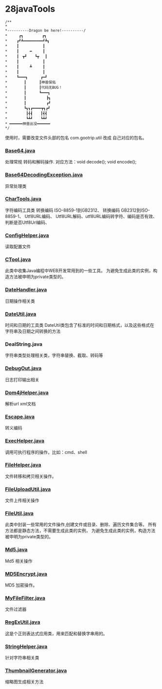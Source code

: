 # 28javaTools

```
/** 
* 
*----------Dragon be here!----------/ 
* 　　 ┏┓　       ┏┓ 
* 　　┏┛┻━━━━━━━━━┛┻┓ 
* 　　┃　　　　　　 ┃ 
* 　　┃　　　━　　　┃ 
* 　　┃　┳┛　  ┗┳　 ┃ 
* 　　┃　　　　　　 ┃ 
* 　　┃　　　┻　　　┃ 
* 　　┃　　　　　　 ┃ 
* 　　┗━━━┓　　　 ┏━┛ 
* 　　　　┃　　　 ┃神兽保佑 
* 　　　　┃　　　 ┃代码无BUG！ 
* 　　　　┃　　　 ┗━━━┓ 
* 　　　　┃　　　　　 ┣┓ 
* 　　　　┃　　　　　 ┏┛ 
* 　　　　┗┓┓┏━━━━┳┓┏┛ 
* 　　　　 ┃┫┫　  ┃┫┫ 
* 　　　　 ┗┻┛　  ┗┻┛ 
* ━━━━━━神兽出没━━━━━━
*/

```





使用时，需要改变文件头部的包名 com.gootrip.util 改成 自己对应的包名。

### [Base64.java](https://github.com/brokge/28javaTools/edit/master/Base64.java)
处理常规 转码和解码操作.
对应方法：void decode(); void encode();

### [Base64DecodingException.java](https://github.com/brokge/28javaTools/edit/master/Base64DecodingException.java)
异常处理类

### [CharTools.java](https://github.com/brokge/28javaTools/edit/master/CharTools.java)
字符编码工具类
转换编码 ISO-8859-1到GB2312、 转换编码 GB2312到ISO-8859-1、 Utf8URL编码、 Utf8URL解码、utf8URL编码转字符、编码是否有效、
判断是否Utf8Url编码、

### [ConfigHelper.java](https://github.com/brokge/28javaTools/edit/master/ConfigHelper.java)
读取配置文件

### [CTool.java](https://github.com/brokge/28javaTools/edit/master/CTool.java)
此类中收集Java编程中WEB开发常用到的一些工具。
为避免生成此类的实例，构造方法被申明为private类型的。

### [DateHandler.java](https://github.com/brokge/28javaTools/edit/master/DateHandler.java)
日期操作相关类

### [DateUtil.java](https://github.com/brokge/28javaTools/edit/master/DateUtil.java)
 时间和日期的工具类
 DateUtil类包含了标准的时间和日期格式，以及这些格式在字符串及日期之间转换的方法
 ### DealString.java
 字符串类型处理相关类，字符串替换、截取、转码等

### [DebugOut.java](https://github.com/brokge/28javaTools/edit/master/DebugOut.java)
 日志打印输出相关

### [Dom4jHelper.java](https://github.com/brokge/28javaTools/edit/master/Dom4jHelper.java)
解析url xml文档

### [Escape.java](https://github.com/brokge/28javaTools/edit/master/Escape.java)
转义编码

### [ExecHelper.java](https://github.com/brokge/28javaTools/edit/master/ExecHelper.java)

调用可执行程序的操作，比如：cmd、shell

### [FileHelper.java](https://github.com/brokge/28javaTools/edit/master/FileHelper.java)
文件转移和拷贝相关操作。

### [FileUploadUtil.java](https://github.com/brokge/28javaTools/edit/master/FileUploadUtil.java)
文件上传相关操作

### [FileUtil.java](https://github.com/brokge/28javaTools/edit/master/FileUtil.java)
此类中封装一些常用的文件操作,创建文件或目录、删除、遍历文件集合等。
所有方法都是静态方法，不需要生成此类的实例，
为避免生成此类的实例，构造方法被申明为private类型的。

### [Md5.java](https://github.com/brokge/28javaTools/edit/master/Md5.java)
Md5 相关操作

### [MD5Encrypt.java](https://github.com/brokge/28javaTools/edit/master/MD5Encrypt.java)
MD5 加密操作。

### [MyFileFilter.java](https://github.com/brokge/28javaTools/edit/master/MyFileFilter.java)
文件过滤器

### [RegExUtil.java](https://github.com/brokge/28javaTools/edit/master/RegExUtil.java)
这是个正则表达式应用类，用来匹配和替换字串用的。

### [StringHelper.java](https://github.com/brokge/28javaTools/edit/master/StringHelper.java)
针对字符串相关类

### [ThumbnailGenerator.java](https://github.com/brokge/28javaTools/edit/master/ThumbnailGenerator.java)
缩略图生成相关方法



